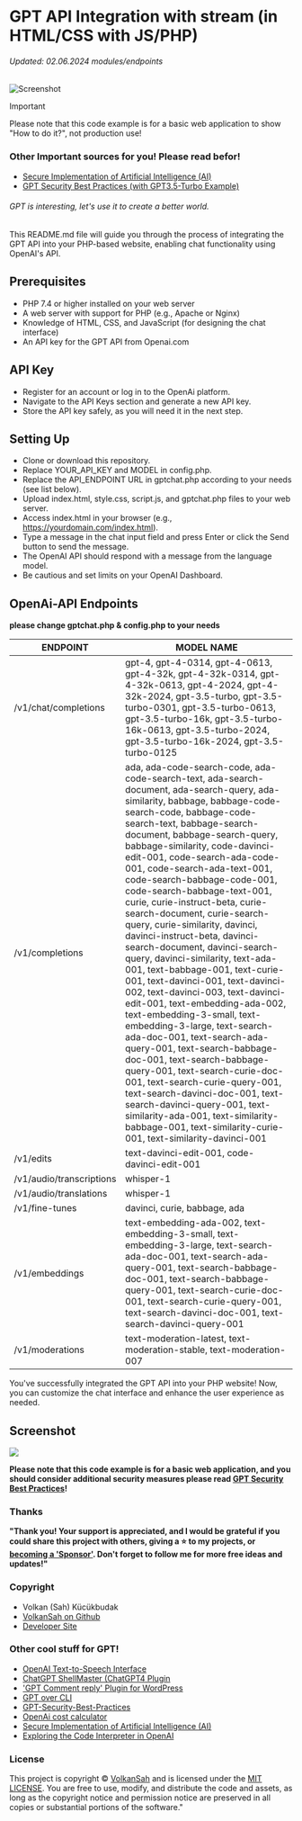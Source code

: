 # GPT API Integration with stream (in HTML/CSS with JS/PHP) 
###### Updated: 02.06.2024 modules/endpoints

![Screenshot](chatgpt.png)


> [!IMPORTANT]
> Please note that this code example is for a basic web application to show "How to do it?", not production use! 

### Other Important sources for you! Please read befor!
- [Secure Implementation of Artificial Intelligence (AI)](https://github.com/VolkanSah/Implementing-AI-Systems-Whitepaper)
- [GPT Security Best Practices (with GPT3.5-Turbo Example)](https://github.com/VolkanSah/GPT-Security-Best-Practices)
###### GPT is interesting, let's use it to create a better world.

This README.md file will guide you through the process of integrating the GPT API into your PHP-based website, enabling chat functionality using OpenAI's API.


## Prerequisites
-  PHP 7.4 or higher installed on your web server
-  A web server with support for PHP (e.g., Apache or Nginx)
-  Knowledge of HTML, CSS, and JavaScript (for designing the chat interface)
-  An API key for the GPT API from Openai.com

## API Key
- Register for an account or log in to the OpenAi platform.
- Navigate to the API Keys section and generate a new API key.
- Store the API key safely, as you will need it in the next step.

## Setting Up
- Clone or download this repository.
- Replace YOUR_API_KEY and MODEL in config.php.
- Replace the API_ENDPOINT URL in gptchat.php according to your needs (see list below).
- Upload index.html, style.css, script.js, and gptchat.php files to your web server.
- Access index.html in your browser (e.g., https://yourdomain.com/index.html).
- Type a message in the chat input field and press Enter or click the Send button to send the message.
- The OpenAI API should respond with a message from the language model.
- Be cautious and set limits on your OpenAI Dashboard.
## OpenAi-API Endpoints
**please change gptchat.php & config.php to your needs**

ENDPOINT | MODEL NAME
-- | --
/v1/chat/completions | gpt-4, gpt-4-0314, gpt-4-0613, gpt-4-32k, gpt-4-32k-0314, gpt-4-32k-0613, gpt-4-2024, gpt-4-32k-2024, gpt-3.5-turbo, gpt-3.5-turbo-0301, gpt-3.5-turbo-0613, gpt-3.5-turbo-16k, gpt-3.5-turbo-16k-0613, gpt-3.5-turbo-2024, gpt-3.5-turbo-16k-2024, gpt-3.5-turbo-0125
/v1/completions | ada, ada-code-search-code, ada-code-search-text, ada-search-document, ada-search-query, ada-similarity, babbage, babbage-code-search-code, babbage-code-search-text, babbage-search-document, babbage-search-query, babbage-similarity, code-davinci-edit-001, code-search-ada-code-001, code-search-ada-text-001, code-search-babbage-code-001, code-search-babbage-text-001, curie, curie-instruct-beta, curie-search-document, curie-search-query, curie-similarity, davinci, davinci-instruct-beta, davinci-search-document, davinci-search-query, davinci-similarity, text-ada-001, text-babbage-001, text-curie-001, text-davinci-001, text-davinci-002, text-davinci-003, text-davinci-edit-001, text-embedding-ada-002, text-embedding-3-small, text-embedding-3-large, text-search-ada-doc-001, text-search-ada-query-001, text-search-babbage-doc-001, text-search-babbage-query-001, text-search-curie-doc-001, text-search-curie-query-001, text-search-davinci-doc-001, text-search-davinci-query-001, text-similarity-ada-001, text-similarity-babbage-001, text-similarity-curie-001, text-similarity-davinci-001
/v1/edits | text-davinci-edit-001, code-davinci-edit-001
/v1/audio/transcriptions | whisper-1
/v1/audio/translations | whisper-1
/v1/fine-tunes | davinci, curie, babbage, ada
/v1/embeddings | text-embedding-ada-002, text-embedding-3-small, text-embedding-3-large, text-search-ada-doc-001, text-search-ada-query-001, text-search-babbage-doc-001, text-search-babbage-query-001, text-search-curie-doc-001, text-search-curie-query-001, text-search-davinci-doc-001, text-search-davinci-query-001
/v1/moderations | text-moderation-latest, text-moderation-stable, text-moderation-007


You've successfully integrated the GPT API into your PHP website! Now, you can customize the chat interface and enhance the user experience as needed.
## Screenshot
<img src="screenshot.png">

**Please note that this code example is for a basic web application, and you should consider additional security measures please read [GPT Security Best Practices](https://github.com/VolkanSah/GPT-Security-Best-Practices)!**



### Thanks
**"Thank you! Your support is appreciated, and I would be grateful if you could share this project with others,  giving a :star: to my projects, or  
[becoming a 'Sponsor'](https://github.com/sponsors/volkansah). Don't forget to follow me for more free ideas and updates!"**

### Copyright
- Volkan (Sah) Kücükbudak
- [VolkanSah on Github](https://github.com/volkansah)
- [Developer Site](https://volkansah.github.io)

### Other cool stuff for GPT!
- [OpenAI Text-to-Speech Interface](https://github.com/VolkanSah/OpenAI-Text-to-Speech-Interface)
- [ChatGPT ShellMaster (ChatGPT4 Plugin](https://github.com/VolkanSah/GPT-ShellMaster)
- ['GPT Comment reply' Plugin for WordPress](https://github.com/VolkanSah/aicc-comments-reply-plugin)
- [GPT over CLI](https://github.com/VolkanSah/GPT-over-CLI)
- [GPT-Security-Best-Practices](https://github.com/VolkanSah/GPT-Security-Best-Practices)
- [OpenAi cost calculator](https://github.com/VolkanSah/OpenAI-Cost-Calculator)
- [Secure Implementation of Artificial Intelligence (AI)](https://github.com/VolkanSah/Implementing-AI-Systems-Whitepaper)
- [Exploring the Code Interpreter in OpenAI](https://github.com/VolkanSah/The-Code-Interpreter-in-OpenAI-ChatGPT)


### License
This project is copyright © [VolkanSah](https://github.com/volkansah) and is licensed under the [MIT LICENSE](LICENSE). You are free to use, modify, and distribute the code and assets, as long as the copyright notice and permission notice are preserved in all copies or substantial portions of the software."


